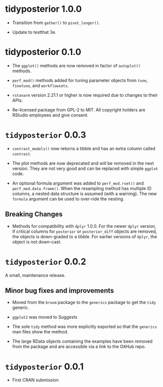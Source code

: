 # tidyposterior 1.0.0

* Transition from `gather()` to `pivot_longer()`. 

* Update to testthat 3e.

# tidyposterior 0.1.0

* The `ggplot()` methods are now removed in factor of `autoplot()` methods. 

* `perf_mod()` methods added for tuning parameter objects from `tune`, `finetune`, and `workflowsets`. 

* `rstanarm` version 2.21.1 or higher is now required due to changes to their APIs.

* Re-licensed package from GPL-2 to MIT. All copyright holders are RStudio employees and give consent.

# `tidyposterior` 0.0.3

* `contrast_models()` now returns a tibble and has an extra column called `contrast`. 

* The plot methods are now deprecated and will be removed in the next version. They are not very good and can be replaced with simple `ggplot` code.  

* An optional formula argument was added to `perf_mod.rset()` and `perf_mod.data.frame()`. When the resampling method has multiple ID columns, a nested data structure is assumed (with a warning). The new `formula` argument can be used to over-ride the nesting.  



## Breaking Changes

* Methods for compatibility with `dplyr` 1.0.0. For the newer `dplyr` version, if critical columns for `posterior` or `posterior_diff` objects are removed, the objects is down-graded to a tibble. For earlier versions of `dplyr`, the object is not down-cast. 


# `tidyposterior` 0.0.2

A small, maintenance release. 

## Minor bug fixes and improvements

* Moved from the `broom` package to the `generics` package to get the `tidy` generic. 

* `ggplot2` was moved to Suggests

* The sole `tidy` method was more explicitly exported so that the `generics` man files show the method. 

* The large RData objects containing the examples have been removed from the package and are accessible via a link to the GitHub repo. 

# `tidyposterior` 0.0.1

* First CRAN submission
